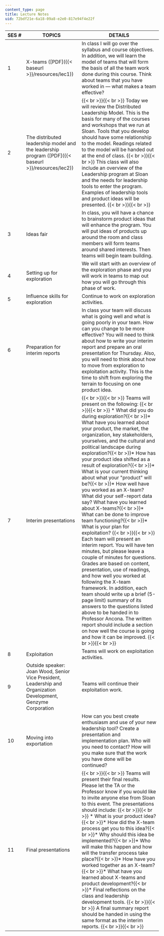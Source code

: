 ```yaml
---
content_type: page
title: Lecture Notes
uid: 72bdf21e-6a18-09a8-e2e0-817e94f4e22f
---
```


| SES # | TOPICS | DETAILS |
| --- | --- | --- |
| 1 | X-teams ([PDF]({{< baseurl >}}/resources/lec1)) | In class I will go over the syllabus and course objectives. In addition, we will learn the model of teams that will form the basis of all the team work done during this course. Think about teams that you have worked in — what makes a team effective? |
| 2 | The distributed leadership model and the leadership program ([PDF]({{< baseurl >}}/resources/lec2)) |  {{< br >}}{{< br >}} Today we will review the Distributed Leadership Model. This is the basis for many of the courses and workshops that we run at Sloan. Tools that you develop should have some relationship to the model. Readings related to the model will be handed out at the end of class. {{< br >}}{{< br >}} This class will also include an overview of the Leadership program at Sloan and the needs for leadership tools to enter the program. Examples of leadership tools and product ideas will be presented. {{< br >}}{{< br >}}  |
| 3 | Ideas fair | In class, you will have a chance to brainstorm product ideas that will enhance the program. You will put ideas of products up around the room and class members will form teams around shared interests. Then teams will begin team building. |
| 4 | Setting up for exploration | We will start with an overview of the exploration phase and you will work in teams to map out how you will go through this phase of work. |
| 5 | Influence skills for exploration | Continue to work on exploration activities. |
| 6 | Preparation for interim reports | In class your team will discuss what is going well and what is going poorly in your team. How can you change to be more effective? You will need to think about how to write your interim report and prepare an oral presentation for Thursday. Also, you will need to think about how to move from exploration to exploitation activity. This is the time to shift from exploring the terrain to focusing on one product idea. |
| 7 | Interim presentations |  {{< br >}}{{< br >}} Teams will present on the following: {{< br >}}{{< br >}} *   What did you do during exploration?{{< br >}}*   What have you learned about your product, the market, the organization, key stakeholders, yourselves, and the cultural and political landscape during exploration?{{< br >}}*   How has your product idea shifted as a result of exploration?{{< br >}}*   What is your current thinking about what your "product" will be?{{< br >}}*   How well have you worked as an X-team? What did your self-report data say? What have you learned about X-teams?{{< br >}}*   What can be done to improve team functioning?{{< br >}}*   What is your plan for exploitation? {{< br >}}{{< br >}} Each team will present an interim report. You will have ten minutes, but please leave a couple of minutes for questions. Grades are based on content, presentation, use of readings, and how well you worked at following the X-team framework. In addition, each team should write up a brief (5-page limit) summary of its answers to the questions listed above to be handed in to Professor Ancona. The written report should include a section on how well the course is going and how it can be improved. {{< br >}}{{< br >}}  |
| 8 | Exploitation | Teams will work on exploitation activities. |
| 9 | Outside speaker: Joan Wood, Senior Vice President, Leadership and Organization Development, Genzyme Corporation | Teams will continue their exploitation work. |
| 10 | Moving into exportation | How can you best create enthusiasm and use of your new leadership tool? Create a presentation and implementation plan. Who will you need to contact? How will you make sure that the work you have done will be continued? |
| 11 | Final presentations |  {{< br >}}{{< br >}} Teams will present their final results. Please let the TA or the Professor know if you would like to invite anyone else from Sloan to this event. The presentations should include: {{< br >}}{{< br >}} *   What is your product idea?{{< br >}}*   How did the X-team process get you to this idea?{{< br >}}*   Why should this idea be implemented?{{< br >}}*   Who will make this happen and how will the transfer process take place?{{< br >}}*   How have you worked together as an X-team?{{< br >}}*   What have you learned about X-teams and product development?{{< br >}}*   Final reflections on the class and leadership development tools. {{< br >}}{{< br >}} A final summary report should be handed in using the same format as the interim reports. {{< br >}}{{< br >}}
